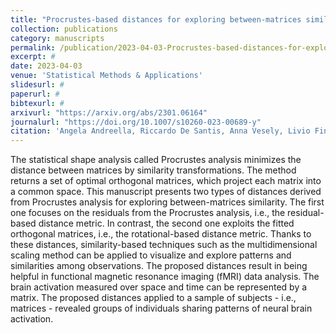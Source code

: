 ```yaml
---
title: "Procrustes-based distances for exploring between-matrices similarity"
collection: publications
category: manuscripts
permalink: /publication/2023-04-03-Procrustes-based-distances-for-exploring-between-matrices-similarity
excerpt: #
date: 2023-04-03
venue: 'Statistical Methods & Applications'
slidesurl: #
paperurl: #
bibtexurl: #
arxivurl: "https://arxiv.org/abs/2301.06164"
journalurl: "https://doi.org/10.1007/s10260-023-00689-y"
citation: 'Angela Andreella, Riccardo De Santis, Anna Vesely, Livio Finos (2023). Procrustes-based distances for exploring between-matrices similarity. <i>Statistical Methods & Applications</i> 32. DOI: 10.1007/s10260-023-00689-y'
---
```

The statistical shape analysis called Procrustes analysis minimizes the distance between matrices by similarity transformations. The method returns a set of optimal orthogonal matrices, which project each matrix into a common space. This manuscript presents two types of distances derived from Procrustes analysis for exploring between-matrices similarity. The first one focuses on the residuals from the Procrustes analysis, i.e., the residual-based distance metric. In contrast, the second one exploits the fitted orthogonal matrices, i.e., the rotational-based distance metric. Thanks to these distances, similarity-based techniques such as the multidimensional scaling method can be applied to visualize and explore patterns and similarities among observations. The proposed distances result in being helpful in functional magnetic resonance imaging (fMRI) data analysis. The brain activation measured over space and time can be represented by a matrix. The proposed distances applied to a sample of subjects - i.e., matrices - revealed groups of individuals sharing patterns of neural brain activation.
